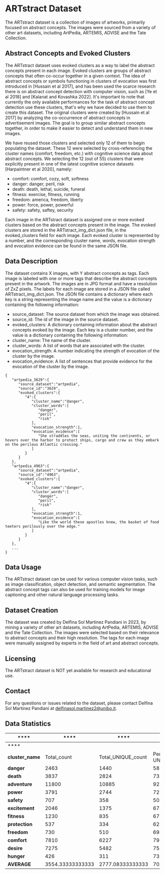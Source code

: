 # ARTstract Dataset

The ARTstract dataset is a collection of images of artworks, primarily focused on abstract concepts. The images were sourced from a variety of other art datasets, including ArtPedia, ARTEMIS, ADVISE and the Tate Collection. 

## Abstract Concepts and Evoked Clusters

The ARTstract dataset uses evoked clusters as a way to label the abstract concepts present in each image. Evoked clusters are groups of abstract concepts that often co-occur together in a given context. The idea of abstract concepts or symbols functioning in clusters of evocation was first introduced in [Hussain et al 2017], and has been used the scarce research there is on abstract concept detection with computer vision, such as [Ye et al 2018] and [Kalanat and Kovashka 2022]. It's important to note that currently the only available performances for the task of abstract concept detection use these clusters, that's why we have decided to use them to create this dataset. The original clusters were created by [Hussain et al 2017] by analyzing the co-occurrence of abstract concepts in advertisement images. The goal is to group similar abstract concepts together, in order to make it easier to detect and understand them in new images.

We have reused those clusters and selected only 12 of them to begin populating the dataset. These 12 were selected by cross-referencing the cluster names (comfort, freedom, etc.) with cognitive science data about abstract concepts. We selecting the 12 (out of 55) clusters that were explicitly present in one of the latest cognitive science datasets [Harpaintner et al 2020], namely:
- comfort: comfort, cozy, soft, softness
- danger: danger, peril, risk
- death: death, lethal, suicide, funeral
- fitness: exercise, fitness, running
- freedom: america, freedom, liberty
- power: force, power, powerful
- safety: safety, saftey, security

Each image in the ARTstract dataset is assigned one or more evoked clusters based on the abstract concepts present in the image. The evoked clusters are stored in the ARTstract_img_dict.json file, in the evoked_clusters field for each image. Each evoked cluster is represented by a number, and the corresponding cluster name, words, evocation strength and evocation evidence can be found in the same JSON file.

## Data Description

The dataset contains X images, with Y abstract concepts as tags. Each image is labeled with one or more tags that describe the abstract concepts present in the artwork. The images are in JPG format and have a resolution of ZxZ pixels. The labels for each image are stored in a JSON file called ARTstract_img_dict.json. The JSON file contains a dictionary where each key is a string representing the image name and the value is a dictionary containing the following information:

- source_dataset: The source dataset from which the image was obtained.
- source_id: The id of the image in the source dataset.
- evoked_clusters: A dictionary containing information about the abstract concepts evoked by the image. Each key is a cluster number, and the value is a dictionary containing the following information:
- cluster_name: The name of the cluster.
- cluster_words: A list of words that are associated with the cluster.
- evocation_strength: A number indicating the strength of evocation of the cluster by the image.
- evocation_evidence: A list of sentences that provide evidence for the evocation of the cluster by the image.

```
{
   "artpedia_3629":{
      "source_dataset":"artpedia",
      "source_id":"3629",
      "evoked_clusters":{
         "4":{
            "cluster_name":"danger",
            "cluster_words":[
               "danger",
               "peril",
               "risk"
            ],
            "evocation_strength":1,
            "evocation_evidence":[
               "She straddles the seas, uniting the continents, or hovers over the harbor to protect ships, cargo and crew as they embark on the perilous Atlantic crossing."
            ]
         }
      }
   },
   "artpedia_4963":{
      "source_dataset":"artpedia",
      "source_id":"4963",
      "evoked_clusters":{
         "4":{
            "cluster_name":"danger",
            "cluster_words":[
               "danger",
               "peril",
               "risk"
            ],
            "evocation_strength":1,
            "evocation_evidence":[
               "Like the world these apostles knew, the basket of food teeters perilously over the edge."
            ]
         }
      }
   },
   ...
}

```

## Data Usage
The ARTstract dataset can be used for various computer vision tasks, such as image classification, object detection, and semantic segmentation. The abstract concept tags can also be used for training models for image captioning and other natural language processing tasks.

## Dataset Creation
The dataset was created by Delfina Sol Martinez Pandiani in 2023, by  mining a variety of other art datasets, including ArtPedia, ARTEMIS, ADVISE and the Tate Collection. The images were selected based on their relevance to abstract concepts and their high resolution. The tags for each image were manually assigned by experts in the field of art and abstract concepts.

## Licensing
The ARTstract dataset is NOT yet available for research and educational use.

## Contact
For any questions or issues related to the dataset, please contact Delfina Sol Martinez Pandiani at delfinasol.martinez2@unibo.it.



## Data Statistics


| ****             | ****             | ****               | ****                   | **Artpedia**               | ****                       | ****                              | ****                              | **ADVISE**               | ****                     | ****                            | ****                            | **ARTEMIS**               | ****                      | ****                             | ****                             | **Tate**               | ****                   | ****                          | ****                          |
|------------------|------------------|--------------------|------------------------|----------------------------|----------------------------|-----------------------------------|-----------------------------------|--------------------------|--------------------------|---------------------------------|---------------------------------|---------------------------|---------------------------|----------------------------------|----------------------------------|------------------------|------------------------|-------------------------------|-------------------------------|
| ****             |                  |                    |                        | Artpedia Total             |                            | Artpedia Unique                   |                                   | ADVISE Total             |                          | ADVISE Unique                   |                                 | ARTEMIS Total             |                           | ARTEMIS Unique                   |                                  | Tate Total             |                        | Tate Unique                   |                               |
| **cluster_name** | Total_count      | Total_UNIQUE_count | Percent that is UNIQUE | artpedia_count_evoker_imgs | artpedia_evocation_average | artpedia_count_UNIQUE_evoker_imgs | artpedia_UNIQUE_average_evocation | advise_count_evoker_imgs | advise_evocation_average | advise_count_UNIQUE_evoker_imgs | advise_UNIQUE_average_evocation | artemis_count_evoker_imgs | artemis_evocation_average | artemis_count_UNIQUE_evoker_imgs | artemis_UNIQUE_average_evocation | tate_count_evoker_imgs | tate_evocation_average | tate_count_UNIQUE_evoker_imgs | tate_UNIQUE_average_evocation |
| **danger**       | 2463             | 1440               | 58.4652862362972       | 15                         | 1.0                        | 10                                | 1.0                               | 1072                     | 1.398320895522390        | 531                             | 1.3822975517890800              | 1336                      | 1.06437125748503          | 879                              | 1.0295790671217300               | 40                     | 1.0                    | 20                            | 1.0                           |
| **death**        | 3837             | 2824               | 73.599166015116        | 90                         | 1.1222222222222200         | 84                                | 1.119047619047620                 | 658                      | 1.6838905775076000       | 309                             | 1.6019417475728200              | 2278                      | 1.1795434591747100        | 1732                             | 1.153579676674370                | 811                    | 1.0                    | 699                           | 1.0                           |
| **adventure**    | 11800            | 10885              | 92.2457627118644       | 11                         | 1.0909090909090900         | 9                                 | 1.1111111111111100                | 942                      | 1.3142250530785600       | 624                             | 1.310897435897440               | 1177                      | 1.076465590484280         | 728                              | 1.0425824175824200               | 9670                   | 1.0                    | 9524                          | 1.0                           |
| **power**        | 3791             | 2744               | 72.3819572672118       | 66                         | 1.0454545454545500         | 59                                | 1.0508474576271200                | 582                      | 1.2577319587628900       | 426                             | 1.2793427230046900              | 3096                      | 1.0704134366925100        | 2218                             | 1.0554553651938700               | 47                     | 1.0                    | 41                            | 1.0                           |
| **safety**       | 707              | 358                | 50.6364922206506       | 4                          | 1.0                        | 2                                 | 1.0                               | 384                      | 1.2265625                | 178                             | 1.2134831460674200              | 312                       | 1.0288461538461500        | 172                              | 1.005813953488370                | 7                      | 1.0                    | 6                             | 1.0                           |
| **excitement**   | 2046             | 1375               | 67.2043010752688       | 1                          | 1.0                        | 1                                 | 1.0                               | 308                      | 1.1233766233766200       | 196                             | 1.1224489795918400              | 1736                      | 1.0339861751152100        | 1178                             | 1.0271646859083200               | 1                      | 1.0                    | 0                             | 1.0                           |
| **fitness**      | 1230             | 835                | 67.8861788617886       | 15                         | 1.0                        | 12                                | 1.0                               | 236                      | 1.2966101694915300       | 168                             | 1.3392857142857100              | 858                       | 1.083916083916080         | 576                              | 1.0607638888888900               | 121                    | 1.0                    | 79                            | 1.0                           |
| **protection**   | 537              | 334                | 62.1973929236499       | 6                          | 1.0                        | 4                                 | 1.0                               | 259                      | 1.2702702702702700       | 146                             | 1.2397260273972600              | 256                       | 1.109375                  | 169                              | 1.118343195266270                | 16                     | 1.0                    | 15                            | 1.0                           |
| **freedom**      | 730              | 510                | 69.8630136986301       | 6                          | 1.1666666666666700         | 6                                 | 1.1666666666666700                | 288                      | 1.1979166666666700       | 201                             | 1.2189054726368200              | 393                       | 1.0330788804071200        | 268                              | 1.0223880597014900               | 43                     | 1.0                    | 35                            | 1.0                           |
| **comfort**      | 7810             | 6227               | 79.7311139564661       | 34                         | 1.0                        | 28                                | 1.0                               | 273                      | 1.2747252747252700       | 213                             | 1.3098591549295800              | 7423                      | 1.1158561228613800        | 5923                             | 1.0913388485564700               | 80                     | 1.0                    | 63                            | 1.0                           |
| **desire**       | 7275             | 5482               | 75.3539518900344       | 12                         | 1.0                        | 9                                 | 1.0                               | 268                      | 1.0895522388059700       | 222                             | 1.0945945945945900              | 6950                      | 1.081726618705040         | 5217                             | 1.048111941728960                | 45                     | 1.0                    | 34                            | 1.0                           |
| **hunger**       | 426              | 311                | 73.0046948356808       | 1                          | 1.0                        | 0                                 | 1.0                               | 241                      | 1.174273858921160        | 196                             | 1.1938775510204100              | 183                       | 1.010928961748630         | 114                              | 1.0                              | 1                      | 1.0                    | 1                             | 1.0                           |
| **AVERAGE**      | 3554.33333333333 | 2777.08333333333   | 70.2141093077216       | 21.75                      | 1.03543771043771           | 18.6666666666667                  | 1.03730607120438                  | 459.25                   | 1.27562134059408         | 284.166666666667                | 1.27555500823231                | 2166.5                    | 1.07404231170301          | 1597.83333333333                 | 1.05459342500926                 | 906.833333333333       | 1.0                    | 876.416666666667              | 1.0                           |
